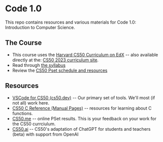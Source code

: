 # Code 1.0

This repo contains resources and various materials for Code 1.0: Introduction
to Computer Science.

## The Course

- This course uses the [Harvard CS50 Curriculum on EdX](https://cs50.edx.org/) -- also available directly at the: [CS50 2023 curriculum site](https://cs50.harvard.edu/x/2023/).
- Read through [the syllabus](syllabus.md)
- Review the [CS50 Pset schedule and resources](schedule.md)

## Resources

- [VSCode for CS50 (cs50.dev)](https://cs50.dev/) -- Our primary set of tools. We'll most (if not all) work here.
- [CS50 C Reference (Manual Pages)](https://manual.cs50.io/) -- resources for learning about C functions.
- [CS50.me](https://cs50.me) -- online PSet results. This is your feedback on your work for the CS50 currciulum.
- [CS50.ai](https://cs50.ai/) -- CS50's adaptation of ChatGPT for students and teachers (beta) with support from OpenAI


